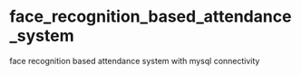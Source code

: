 # face_recognition_based_attendance_system
face recognition based attendance system with mysql connectivity 
